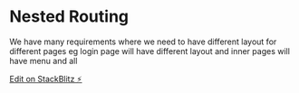 # Nested Routing

We have many requirements where we need to have different layout for different pages
eg login page will have different layout and inner pages will have menu and all

[Edit on StackBlitz ⚡️](https://stackblitz.com/edit/angular-ivy-9q9b53)
